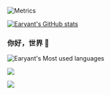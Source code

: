 ![Metrics](https://metrics.lecoq.io/earyantLe?template=classic&isocalendar=1&introduction=1&people=1&lines=1&isocalendar.duration=half-year&introduction.title=true&people.limit=24&people.size=28&people.types=followers%2C%20following&people.identicons=false&people.shuffle=false&config.timezone=Asia%2FShanghai)

[![Earyant's GitHub stats](https://github-readme-stats.vercel.app/api?username=earyantLe)](https://github.com/anuraghazra/github-readme-stats)


### 你好，世界 👋

![Earyant's Most used languages](https://github-readme-stats.vercel.app/api/top-langs?username=EaryantLe&show_icons=true&count_private=true&theme=gotham)



![](https://img.shields.io/badge/dynamic/json?color=da282a&label=%E7%9F%A5%E4%B9%8E%7CEaryant%E4%BB%93%E5%BA%93&query=%24.data.totalSubs&url=https%3A%2F%2Fapi.spencerwoo.com%2Fsubstats%2F%3Fsource%3Dzhihu%26queryKey%3Dlirui940403%26source%3Dgithub%26queryKey%3DearyantLe)

![](https://visitor-badge.glitch.me/badge?page_id=earyantLe)







